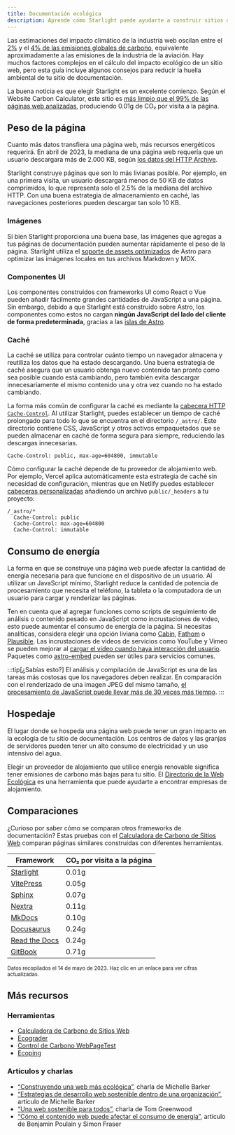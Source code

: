 ```yaml
---
title: Documentación ecológica
description: Aprende cómo Starlight puede ayudarte a construir sitios de documentación más ecológicos y reducir tu huella de carbono.
---
```


Las estimaciones del impacto climático de la industria web oscilan entre el [2%][sf] y el [4% de las emisiones globales de carbono][bbc], equivalente aproximadamente a las emisiones de la industria de la aviación. Hay muchos factores complejos en el cálculo del impacto ecológico de un sitio web, pero esta guía incluye algunos consejos para reducir la huella ambiental de tu sitio de documentación.

La buena noticia es que elegir Starlight es un excelente comienzo. Según el Website Carbon Calculator, este sitio es [más limpio que el 99% de las páginas web analizadas][sl-carbon], produciendo 0.01g de CO₂ por visita a la página.

## Peso de la página

Cuanto más datos transfiera una página web, más recursos energéticos requerirá. En abril de 2023, la mediana de una página web requería que un usuario descargara más de 2.000 KB, según [los datos del HTTP Archive][http].

Starlight construye páginas que son lo más livianas posible. Por ejemplo, en una primera visita, un usuario descargará menos de 50 KB de datos comprimidos, lo que representa solo el 2.5% de la mediana del archivo HTTP. Con una buena estrategia de almacenamiento en caché, las navegaciones posteriores pueden descargar tan solo 10 KB.

### Imágenes

Si bien Starlight proporciona una buena base, las imágenes que agregas a tus páginas de documentación pueden aumentar rápidamente el peso de la página. Starlight utiliza el [soporte de assets optimizados][assets] de Astro para optimizar las imágenes locales en tus archivos Markdown y MDX.

### Componentes UI

Los componentes construidos con frameworks UI como React o Vue pueden añadir fácilmente grandes cantidades de JavaScript a una página. Sin embargo, debido a que Starlight está construido sobre Astro, los componentes como estos no cargan **ningún JavaScript del lado del cliente de forma predeterminada**, gracias a las [islas de Astro][islands].

### Caché

La caché se utiliza para controlar cuánto tiempo un navegador almacena y reutiliza los datos que ha estado descargando. Una buena estrategia de caché asegura que un usuario obtenga nuevo contenido tan pronto como sea posible cuando está cambiando, pero también evita descargar innecesariamente el mismo contenido una y otra vez cuando no ha estado cambiando.

La forma más común de configurar la caché es mediante la [cabecera HTTP `Cache-Control`][cache]. Al utilizar Starlight, puedes establecer un tiempo de caché prolongado para todo lo que se encuentra en el directorio `/_astro/`. Este directorio contiene CSS, JavaScript y otros activos empaquetados que se pueden almacenar en caché de forma segura para siempre, reduciendo las descargas innecesarias.

```
Cache-Control: public, max-age=604800, immutable
```

Cómo configurar la caché depende de tu proveedor de alojamiento web. Por ejemplo, Vercel aplica automáticamente esta estrategia de caché sin necesidad de configuración, mientras que en Netlify puedes establecer [cabeceras personalizadas][ntl-headers] añadiendo un archivo `public/_headers` a tu proyecto:

```
/_astro/*
  Cache-Control: public
  Cache-Control: max-age=604800
  Cache-Control: immutable
```

[cache]: https://csswizardry.com/2019/03/cache-control-for-civilians/
[ntl-headers]: https://docs.netlify.com/routing/headers/

## Consumo de energía

La forma en que se construye una página web puede afectar la cantidad de energía necesaria para que funcione en el dispositivo de un usuario. Al utilizar un JavaScript mínimo, Starlight reduce la cantidad de potencia de procesamiento que necesita el teléfono, la tableta o la computadora de un usuario para cargar y renderizar las páginas.

Ten en cuenta que al agregar funciones como scripts de seguimiento de análisis o contenido pesado en JavaScript como incrustaciones de video, esto puede aumentar el consumo de energía de la página. Si necesitas analíticas, considera elegir una opción liviana como [Cabin][cabin], [Fathom][fathom] o [Plausible][plausible]. Las incrustaciones de videos de servicios como YouTube y Vimeo se pueden mejorar al [cargar el video cuando haya interacción del usuario][lazy-video]. Paquetes como [astro-embed][embed] pueden ser útiles para servicios comunes.

:::tip[¿Sabías esto?]
El análisis y compilación de JavaScript es una de las tareas más costosas que los navegadores deben realizar. En comparación con el renderizado de una imagen JPEG del mismo tamaño, [el procesamiento de JavaScript puede llevar más de 30 veces más tiempo][cost-of-js].
:::

[cabin]: https://withcabin.com/
[fathom]: https://usefathom.com/
[plausible]: https://plausible.io/
[lazy-video]: https://web.dev/iframe-lazy-loading/
[embed]: https://www.npmjs.com/package/astro-embed
[cost-of-js]: https://medium.com/dev-channel/the-cost-of-javascript-84009f51e99e

## Hospedaje

El lugar donde se hospeda una página web puede tener un gran impacto en la ecología de tu sitio de documentación. Los centros de datos y las granjas de servidores pueden tener un alto consumo de electricidad y un uso intensivo del agua.

Elegir un proveedor de alojamiento que utilice energía renovable significa tener emisiones de carbono más bajas para tu sitio. El [Directorio de la Web Ecológica][gwb] es una herramienta que puede ayudarte a encontrar empresas de alojamiento.

[gwb]: https://www.thegreenwebfoundation.org/directory/

## Comparaciones

¿Curioso por saber cómo se comparan otros frameworks de documentación?
Estas pruebas con el [Calculadora de Carbono de Sitios Web][wcc] comparan páginas similares construidas con diferentes herramientas.

| Framework                   | CO₂ por visita a la página |
| --------------------------- | -------------------------- |
| [Starlight][sl-carbon]      | 0.01g                      |
| [VitePress][vp-carbon]      | 0.05g                      |
| [Sphinx][sx-carbon]         | 0.07g                      |
| [Nextra][nx-carbon]         | 0.11g                      |
| [MkDocs][mk-carbon]         | 0.10g                      |
| [Docusaurus][ds-carbon]     | 0.24g                      |
| [Read the Docs][rtd-carbon] | 0.24g                      |
| [GitBook][gb-carbon]        | 0.71g                      |

<small>Datos recopilados el 14 de mayo de 2023. Haz clic en un enlace para ver cifras actualizadas.</small>

[sl-carbon]: https://www.websitecarbon.com/website/starlight-astro-build-getting-started/
[vp-carbon]: https://www.websitecarbon.com/website/vitepress-dev-guide-what-is-vitepress/
[sx-carbon]: https://www.websitecarbon.com/website/sphinx-doc-org-en-master-usage-quickstart-html/
[mk-carbon]: https://www.websitecarbon.com/website/mkdocs-org-getting-started/
[nx-carbon]: https://www.websitecarbon.com/website/nextra-site-docs-docs-theme-start/
[ds-carbon]: https://www.websitecarbon.com/website/docusaurus-io-docs/
[rtd-carbon]: https://www.websitecarbon.com/website/docs-readthedocs-io-en-stable-index-html/
[gb-carbon]: https://www.websitecarbon.com/website/docs-gitbook-com/

## Más recursos

### Herramientas

- [Calculadora de Carbono de Sitios Web][wcc]
- [Ecograder](https://ecograder.com/)
- [Control de Carbono WebPageTest](https://www.webpagetest.org/carbon-control/)
- [Ecoping](https://ecoping.earth/)

### Artículos y charlas

- [“Construyendo una web más ecológica”](https://youtu.be/EfPoOt7T5lg), charla de Michelle Barker
- [“Estrategias de desarrollo web sostenible dentro de una organización”](https://www.smashingmagazine.com/2022/10/sustainable-web-development-strategies-organization/), artículo de Michelle Barker
- [“Una web sostenible para todos”](https://2021.stateofthebrowser.com/speakers/tom-greenwood/), charla de Tom Greenwood
- [“Cómo el contenido web puede afectar el consumo de energía”](https://webkit.org/blog/8970/how-web-content-can-affect-power-usage/), artículo de Benjamin Poulain y Simon Fraser

[sf]: https://www.sciencefocus.com/science/what-is-the-carbon-footprint-of-the-internet/
[bbc]: https://www.bbc.com/future/article/20200305-why-your-internet-habits-are-not-as-clean-as-you-think
[http]: https://httparchive.org/reports/state-of-the-web
[assets]: https://docs.astro.build/en/guides/assets/
[islands]: https://docs.astro.build/en/concepts/islands/
[wcc]: https://www.websitecarbon.com/
